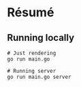 # Résumé

## Running locally

```shell
# Just rendering
go run main.go

# Running server
go run main.go server
```
